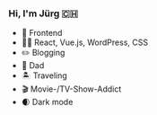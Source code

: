 ### Hi, I'm Jürg :switzerland:

* :art: Frontend
* :man_technologist: React, Vue.js, WordPress, CSS
* :pencil2: Blogging
* :baby: Dad
* :desert_island: Traveling
* :clapper: Movie-/TV-Show-Addict
* :waxing_crescent_moon: Dark mode

<!--
**tschortsch/tschortsch** is a ✨ _special_ ✨ repository because its `README.md` (this file) appears on your GitHub profile.
-->
